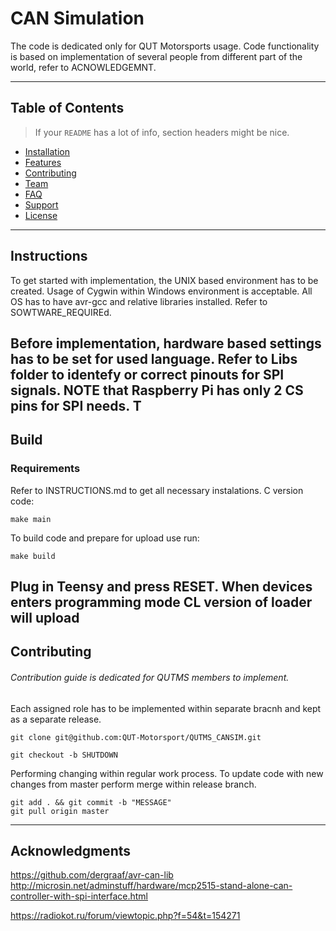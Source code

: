 # CAN Simulation
The code is dedicated only for QUT Motorsports usage. Code functionality is based on implementation of several people from different part of the world, refer to ACNOWLEDGEMNT.

---
## Table of Contents

> If your `README` has a lot of info, section headers might be nice.

- [Installation](#installation)
- [Features](#features)
- [Contributing](#contributing)
- [Team](#team)
- [FAQ](#faq)
- [Support](#support)
- [License](#license)

---

## Instructions
To get started with implementation, the UNIX based environment has to be created. Usage of Cygwin within Windows environment is acceptable. All OS has to have avr-gcc and relative libraries installed. Refer to SOWTWARE_REQUIREd.

Before implementation, hardware based settings has to be set for used language. Refer to Libs folder to identefy or correct pinouts for SPI signals.
NOTE that Raspberry Pi has only 2 CS pins for SPI needs. T
---
## Build
### Requirements
Refer to INSTRUCTIONS.md to get all necessary instalations.
C version code:
```
make main
```
To build code and prepare for upload use run:
```
make build
```
Plug in Teensy and press RESET. When devices enters programming mode CL version of loader will upload
---
## Contributing
###### Contribution guide is dedicated for QUTMS members to implement.
Each assigned role has to be implemented within separate bracnh and kept as a separate release.
```
git clone git@github.com:QUT-Motorsport/QUTMS_CANSIM.git
```

```
git checkout -b SHUTDOWN
```

Performing changing within regular work process.
To update code with new changes from master perform merge within release branch.

```
git add . && git commit -b "MESSAGE"
git pull origin master
```
---
## Acknowledgments
https://github.com/dergraaf/avr-can-lib
http://microsin.net/adminstuff/hardware/mcp2515-stand-alone-can-controller-with-spi-interface.html

https://radiokot.ru/forum/viewtopic.php?f=54&t=154271